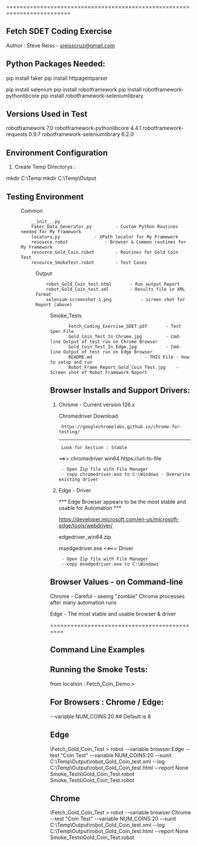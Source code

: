=========================================================================

Fetch SDET Coding Exercise
--------------------------


Author : Steve Reiss - sreisscruz@gmail.com




 

Python Packages Needed:
------------------------

pip install faker
pip install httpagentparser

pip install selenium
pip install robotframework
pip install robotframework-pythonlibcore
pip install robotframework-seleniumlibrary


Versions Used in Test
----------------------
robotframework                      7.0
robotframework-pythonlibcore        4.4.1
robotframework-requests             0.9.7
robotframework-seleniumlibrary      6.2.0



Environment Configuration
-------------------------
    
1)  Create Temp Directorys :

   mkdir C:\Temp
   mkdir C:\Temp\Output



Testing Environment
--------------------


<DIR>          Common
 	 	
		__init__.py
	  	Faker_Data_Generator.py			- Custom Python Routines needed for My framework
	  	locators.py				- XPath locator for My Framework
	  	resource.robot				- Browser & Common routines for My Framework
  		resource_Gold_Coin.robot		- Routines for Gold Coin Test
  		resource_SmokeTest.robot		- Test Cases


<DIR>          Output
		
		robot_Gold_Coin_test.html 		- Run output Report 
		robot_Gold_Coin_test.xml		- Results file in XML format
		selenium-screenshot-1.png	        - screen shot for Report (above)

<DIR>          Smoke_Tests

            
           Fetch_Coding_Exercise_SDET.pdf		- Test Spec File
           Gold_Coin_Test_In_Chrome.jpg			- Cmd-line Output of test run on Chrome Browser
           Gold_Coin_Test_In_Edge.jpg			- Cmd-line Output of test run on Edge Browser
           README.md					- THIS File - how to setup and run
           Robot_Frame_Report_Gold_Coin_Test.jpg	- Screen shot of Robot Framework Report



Browser Installs and Support Drivers:
---------------------------------------


1) Chrome - Current version 126.x  


      Chromedriver Download  

        https://googlechromelabs.github.io/chrome-for-testing/

      --------------------------

		Look for Section : Stable

	==>>	chromedriver	win64    https://url-to-file


		- Open Zip file with File Manager
		- copy chromedriver.exe to C:\Windows - Overwrite existing driver


2) Edge -  Driver

	***  Edge Browser appears to be the most stable and usable for Automation  ***


	https://developer.microsoft.com/en-us/microsoft-edge/tools/webdriver/


	edgedriver_win64.zip

	msedgedriver.exe  <<=== Driver


		- Open Zip file with File Manager
		- copy msedgedriver.exe to C:\Windows





Browser Values - on Command-line
--------------------------------

  Chrome    - Careful - seeing "zombie" Chrome processes after many automation runs

  Edge	    - The most stable and usable browser & driver


=============================================

Command Line Examples
---------------------


Running the Smoke Tests:
-------------------------

from location :  Fetch_Coin_Demo >


For Browsers : Chrome / Edge:
-----------------------------

 --variable NUM_COINS:20  ## Default is 8

Edge
------

  \Fetch_Gold_Coin_Test > robot --variable browser:Edge --test "Coin Test"  --variable NUM_COINS:20 --xunit C:\Temp\Output\robot_Gold_Coin_test.xml --log C:\Temp\Output\robot_Gold_Coin_test.html  --report None Smoke_Tests\Gold_Coin_Test.robot    Smoke_Tests\Gold_Coin_Test.robot                                                             


Chrome
------

\Fetch_Gold_Coin_Test > robot --variable browser:Chrome --test "Coin Test" --variable NUM_COINS:20 --xunit C:\Temp\Output\robot_Gold_Coin_test.xml --log C:\Temp\Output\robot_Gold_Coin_test.html  --report None Smoke_Tests\Gold_Coin_Test.robot 
